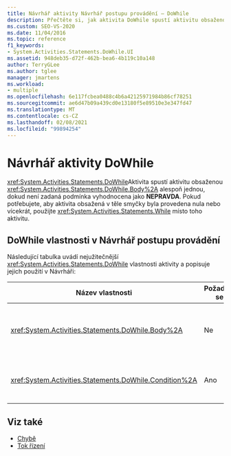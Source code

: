 ```yaml
---
title: Návrhář aktivity Návrhář postupu provádění – DoWhile
description: Přečtěte si, jak aktivita DoWhile spustí aktivitu obsaženou v těle alespoň jednou, dokud není zadaná podmínka vyhodnocena jako NEPRAVDA.
ms.custom: SEO-VS-2020
ms.date: 11/04/2016
ms.topic: reference
f1_keywords:
- System.Activities.Statements.DoWhile.UI
ms.assetid: 948deb35-d72f-462b-bea6-4b119c10a148
author: TerryGLee
ms.author: tglee
manager: jmartens
ms.workload:
- multiple
ms.openlocfilehash: 6e117fcbea0488c4b6a42125971984b86cf78251
ms.sourcegitcommit: ae6d47b09a439cd0e13180f5e89510e3e347fd47
ms.translationtype: MT
ms.contentlocale: cs-CZ
ms.lasthandoff: 02/08/2021
ms.locfileid: "99894254"
---
```

# <a name="dowhile-activity-designer"></a>Návrhář aktivity DoWhile

<xref:System.Activities.Statements.DoWhile>Aktivita spustí aktivitu obsaženou <xref:System.Activities.Statements.DoWhile.Body%2A> alespoň jednou, dokud není zadaná podmínka vyhodnocena jako **NEPRAVDA**. Pokud potřebujete, aby aktivita obsažená v těle smyčky byla provedena nula nebo vícekrát, použijte <xref:System.Activities.Statements.While> místo toho aktivitu.

## <a name="dowhile-properties-in-the-workflow-designer"></a>DoWhile vlastnosti v Návrhář postupu provádění

Následující tabulka uvádí nejužitečnější <xref:System.Activities.Statements.DoWhile> vlastnosti aktivity a popisuje jejich použití v Návrháři:

|Název vlastnosti|Požaduje se|Využití|
|-|--------------|-|
|<xref:System.Activities.Statements.DoWhile.Body%2A>|Ne|Aktivita, která se má provést, když je podmínka **pravdivá** Chcete-li přidat <xref:System.Activities.Statements.DoWhile.Body%2A> aktivitu, přetáhněte aktivitu ze sady nástrojů do pole **text** v Návrháři aktivity **DoWhile** s textem nápovědy "Sem přetáhněte aktivitu".|
|<xref:System.Activities.Statements.DoWhile.Condition%2A>|Ano|Podmínka, která má být vyhodnocena po každé iteraci smyčky. Chcete-li nastavit <xref:System.Activities.Statements.DoWhile.Condition%2A> , zadejte výraz Visual Basic do pole **Podmínka** v Návrháři aktivity **DoWhile** nebo v mřížce vlastností.|

## <a name="see-also"></a>Viz také

- [Chybě](../workflow-designer/while-activity-designer.md)
- [Tok řízení](../workflow-designer/control-flow-activity-designers.md)
